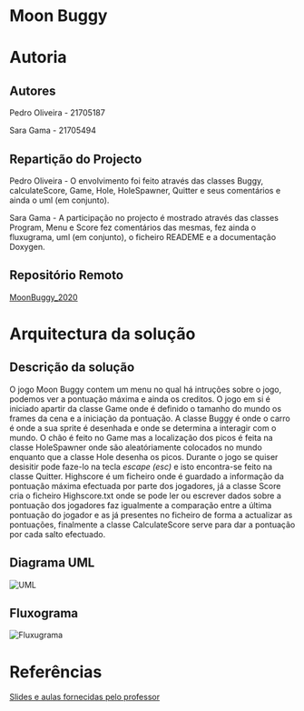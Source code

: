 # Moon Buggy

# Autoria

## Autores

Pedro Oliveira - 21705187

Sara Gama - 21705494

## Repartição do Projecto

Pedro Oliveira - O envolvimento foi feito através das classes Buggy, calculateScore, Game, Hole, 
HoleSpawner, Quitter e seus comentários e ainda o uml (em conjunto).

Sara Gama - A participação no projecto é mostrado através das classes Program, Menu e Score
fez comentários das mesmas, fez ainda o fluxugrama, uml (em conjunto), o ficheiro 
READEME e a documentação Doxygen.

## Repositório Remoto
 [MoonBuggy_2020](https://github.com/serapinta/MoonBuggy_2020)

# Arquitectura da solução

## Descrição da solução

O jogo Moon Buggy contem um menu no qual há intruções sobre o jogo, podemos ver a pontuação 
máxima e ainda os creditos. O jogo em si é iniciado apartir da classe Game onde é definido o 
tamanho do mundo os frames da cena e a iniciação da pontuação. A classe Buggy é onde o carro 
é onde a sua sprite é desenhada e onde se determina a interagir com o mundo. O chão é feito 
no Game mas a localização dos picos é feita na classe HoleSpawner onde são aleatóriamente 
colocados no mundo enquanto que a classe Hole desenha os picos.
Durante o jogo se quiser desisitir pode faze-lo na tecla _escape (esc)_ e isto encontra-se
feito na classe Quitter. Highscore é um ficheiro onde é guardado a informação da pontuação
máxima efectuada por parte dos jogadores, já a classe Score cria o ficheiro Highscore.txt
onde se pode ler ou escrever dados sobre a pontuação dos jogadores faz igualmente a 
comparação entre a última pontuação do jogador e as já presentes no ficheiro de forma a 
actualizar as pontuações, finalmente a classe CalculateScore serve para dar a pontuação por 
cada salto efectuado.

## Diagrama UML 

![UML](https://raw.githubusercontent.com/serapinta/MoonBuggy_2020/master/Imagens/UML_moonBuggy.png)

## Fluxograma
![Fluxugrama](https://raw.githubusercontent.com/serapinta/MoonBuggy_2020/master/Imagens/Fluxograma_moonBuggy.png)

# Referências

[Slides e aulas fornecidas pelo professor](https://github.com/VideojogosLusofona/lp2_2020_aulas)
